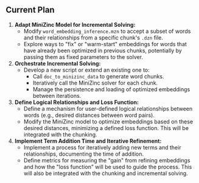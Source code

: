 ## Current Plan

1.  **Adapt MiniZinc Model for Incremental Solving:**
    *   Modify `word_embedding_inference.mzn` to accept a subset of words and their relationships from a specific chunk's `.dzn` file.
    *   Explore ways to "fix" or "warm-start" embeddings for words that have already been optimized in previous chunks, potentially by passing them as fixed parameters to the solver.
2.  **Orchestrate Incremental Solving:**
    *   Develop a new script or extend an existing one to:
        *   Call `doc_to_minizinc_data` to generate word chunks.
        *   Iteratively call the MiniZinc solver for each chunk.
        *   Manage the persistence and loading of optimized embeddings between iterations.
3.  **Define Logical Relationships and Loss Function:**
    *   Define a mechanism for user-defined logical relationships between words (e.g., desired distances between word pairs).
    *   Modify the MiniZinc model to optimize embeddings based on these desired distances, minimizing a defined loss function. This will be integrated with the chunking.
4.  **Implement Term Addition Time and Iterative Refinement:**
    *   Implement a process for iteratively adding new terms and their relationships, documenting the time of addition.
    *   Define metrics for measuring the "gain" from refining embeddings and how the "loss function" will be used to guide the process. This will also be integrated with the chunking and incremental solving.
